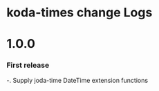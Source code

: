 # koda-times change Logs


# 1.0.0

### First release

-. Supply joda-time DateTime extension functions